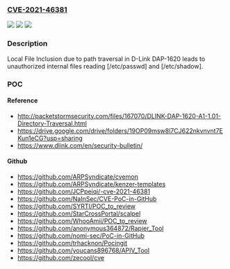 ### [CVE-2021-46381](https://cve.mitre.org/cgi-bin/cvename.cgi?name=CVE-2021-46381)
![](https://img.shields.io/static/v1?label=Product&message=n%2Fa&color=blue)
![](https://img.shields.io/static/v1?label=Version&message=n%2Fa&color=blue)
![](https://img.shields.io/static/v1?label=Vulnerability&message=n%2Fa&color=brighgreen)

### Description

Local File Inclusion due to path traversal in D-Link DAP-1620 leads to unauthorized internal files reading [/etc/passwd] and [/etc/shadow].

### POC

#### Reference
- http://packetstormsecurity.com/files/167070/DLINK-DAP-1620-A1-1.01-Directory-Traversal.html
- https://drive.google.com/drive/folders/19OP09msw8l7CJ622nkvnvnt7EKun1eCG?usp=sharing
- https://www.dlink.com/en/security-bulletin/

#### Github
- https://github.com/ARPSyndicate/cvemon
- https://github.com/ARPSyndicate/kenzer-templates
- https://github.com/JCPpeiqi/-cve-2021-46381
- https://github.com/NaInSec/CVE-PoC-in-GitHub
- https://github.com/SYRTI/POC_to_review
- https://github.com/StarCrossPortal/scalpel
- https://github.com/WhooAmii/POC_to_review
- https://github.com/anonymous364872/Rapier_Tool
- https://github.com/nomi-sec/PoC-in-GitHub
- https://github.com/trhacknon/Pocingit
- https://github.com/youcans896768/APIV_Tool
- https://github.com/zecool/cve

